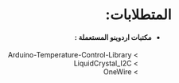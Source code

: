<div dir="RTL" style="direction: rtl; text-align: right">
<h1> المتطلابات: </h1>
<ul style="direction: rtl; text-align: right">
    <li> <h4> مكتبات اردوينو المستعملة : </h4>  </li>
    <ul style="list-style-type: '> ';">
        <li> Arduino-Temperature-Control-Library </li>
        <li> LiquidCrystal_I2C </li>
        <li> OneWire </li>

</ul>
</div>

